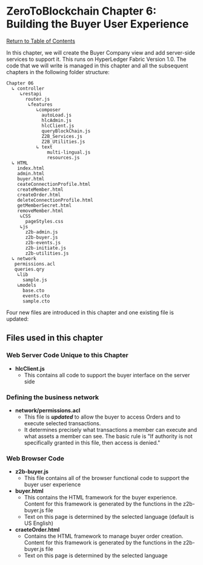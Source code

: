 # ZeroToBlockchain Chapter 6: Building the Buyer User Experience

[Return to Table of Contents](../README.pdf)

In this chapter, we will create the Buyer Company view and add server-side services to support it.  This runs on HyperLedger Fabric Version 1.0. The code that we will write is managed in this chapter and all the subsequent chapters in the following folder structure:

```
Chapter 06
  ↳ controller
     ↳restapi
       router.js
        ↳features
           ↳composer
             autoLoad.js
             hlcAdmin.js
             hlcClient.js
             queryBlockChain.js
             Z2B_Services.js
             Z2B_Utilities.js
           ↳ text
               multi-lingual.js
               resources.js
  ↳ HTML
    index.html
    admin.html
    buyer.html
    ceateConnectionProfile.html
    createMember.html
    createOrder.html
    deleteConnectionProfile.html
    getMemberSecret.html
    removeMember.html
     ↳CSS
       pageStyles.css
     ↳js
       z2b-admin.js
       z2b-buyer.js
       z2b-events.js
       z2b-initiate.js
       z2b-utilities.js
  ↳ network
   permissions.acl
   queries.qry
    ↳lib
      sample.js
    ↳models
      base.cto
      events.cto
      sample.cto
```
Four new files are introduced in this chapter and one existing file is updated:

## Files used in this chapter
### Web Server Code Unique to this Chapter
 - **hlcClient.js**
   - This contains all code to support the buyer interface on the server side

### Defining the business network
 
 - **network/permissions.acl**
   - This file is ***updated*** to allow the buyer to access Orders and to execute selected transactions. 
   - It determines precisely what transactions a member can execute and what assets a member can see. The basic rule is "If authority is not specifically granted in this file, then access is denied."

### Web Browser Code 
 - **z2b-buyer.js**
   - This file contains all of the browser functional code to support the buyer user experience
 - **buyer.html**
   - This contains the HTML framework for the buyer experience. Content for this framework is generated by the functions in the z2b-buyer.js file
   - Text on this page is determined by the selected language (default is US English) 
 - **craeteOrder.html**
   - Contains the HTML framework to manage buyer order creation. Content for this framework is generated by the functions in the z2b-buyer.js file
   - Text on this page is determined by the selected language 
   